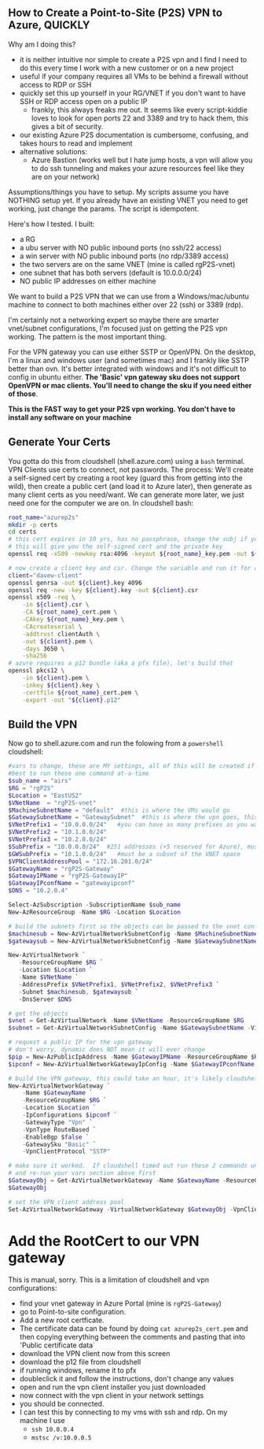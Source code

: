 ## How to Create a Point-to-Site (P2S) VPN to Azure, QUICKLY

Why am I doing this?

* it is neither intuitive nor simple to create a P2S vpn and I find I need to do this every time I work with a new customer or on a new project
* useful if your company requires all VMs to be behind a firewall without access to RDP or SSH
* quickly set this up yourself in your RG/VNET if you don't want to have SSH or RDP access open on a public IP
  * frankly, this always freaks me out.  It seems like every script-kiddie loves to look for open ports 22 and 3389 and try to hack them, this gives a bit of security.  
* our existing Azure P2S documentation is cumbersome, confusing, and takes hours to read and implement
* alternative solutions:
  * Azure Bastion (works well but I hate jump hosts, a vpn will allow you to do ssh tunneling and makes your azure resources feel like they are on your network)

Assumptions/things you have to setup.  My scripts assume you have NOTHING setup yet.  If you already have an existing VNET you need to get working, just change the params.  The script is idempotent.  

Here's how I tested.  I built:  
* a RG
* a ubu server with NO public inbound ports (no ssh/22 access)
* a win server with NO public inbound ports (no rdp/3389 access)
* the two servers are on the same VNET (mine is called rgP2S-vnet)
* one subnet that has both servers (default is 10.0.0.0/24)
* NO public IP addresses on either machine

We want to build a P2S VPN that we can use from a Windows/mac/ubuntu machine to connect to both machines either over 22 (ssh) or 3389 (rdp).  

I'm certainly not a networking expert so maybe there are smarter vnet/subnet configurations, I'm focused just on getting the P2S vpn working.  The pattern is the most important thing.  

For the VPN gateway you can use either SSTP or OpenVPN. On the desktop, I'm a linux and windows user (and sometimes mac) and I frankly like SSTP better than ovn.  It's better integrated with windows and it's not difficult to config in ubuntu either.  **The 'Basic' vpn gateway sku does not support OpenVPN or mac clients.  You'll need to change the sku if you need either of those**.  

**This is the FAST way to get your P2S vpn working.  You don't have to install any software on your machine**
## Generate Your Certs

You gotta do this from cloudshell (shell.azure.com) using a `bash` terminal.  VPN Clients use certs to connect, not passwords.  The process:  We'll create a self-signed cert by creating a root key (guard this from getting into the wild), then create a public cert (and load it to Azure later), then generate as many client certs as you need/want.  We can generate more later, we just need one for the computer we are on.  In cloudshell bash:

```bash
root_name="azurep2s"
mkdir -p certs
cd certs
# this cert expires in 10 yrs, has no passphrase, change the subj if you want to
# this will give you the self-signed cert and the private key
openssl req -x509 -newkey rsa:4096 -keyout ${root_name}_key.pem -out ${root_name}_cert.pem -days 3650 -nodes -subj "/C=US/ST=NJ/L=OceanGrove/O=davew/OU=Org/CN=azureps2root.local"

# now create a client key and csr. Change the variable and run it for as many clients as you need.
client="davew-client"
openssl genrsa -out ${client}.key 4096
openssl req -new -key ${client}.key -out ${client}.csr
openssl x509 -req \
    -in ${client}.csr \
    -CA ${root_name}_cert.pem \
    -CAkey ${root_name}_key.pem \
    -CAcreateserial \
    -addtrust clientAuth \
    -out ${client}.pem \
    -days 3650 \
    -sha256
# azure requires a p12 bundle (aka a pfx file), let's build that
openssl pkcs12 \
    -in ${client}.pem \
    -inkey ${client}.key \
    -certfile ${root_name}_cert.pem \
    -export -out "${client}.p12" 
```


## Build the VPN

Now go to shell.azure.com and run the folowing from a `powershell` cloudshell:

```powershell
#vars to change, these are MY settings, all of this will be created if it doesn't already exist
#best to run these one command at-a-time
$sub_name = "airs"
$RG = "rgP2S"
$Location = "EastUS2"
$VNetName  = "rgP2S-vnet"
$MachineSubnetName = "default"  #this is where the VMs would go
$GatewaySubnetName = "GatewaySubnet"  #this is where the vpn goes, this is the magic keyword, don't change it
$VNetPrefix1 = "10.0.0.0/24"   #you can have as many prefixes as you want for your needs
$VNetPrefix2 = "10.1.0.0/24"
$VNetPrefix3 = "10.2.0.0/24"
$SubPrefix = "10.0.0.0/24"  #251 addresses (+5 reserved for Azure), must be a subset of the VNET space
$GWSubPrefix = "10.1.0.0/24"   #must be a subset of the VNET space
$VPNClientAddressPool = "172.16.201.0/24"
$GatewayName = "rgP2S-Gateway"
$GatewayIPName = "rgP2S-GatewayIP"
$GatewayIPconfName = "gatewayipconf"
$DNS = "10.2.0.4"

Select-AzSubscription -SubscriptionName $sub_name
New-AzResourceGroup -Name $RG -Location $Location

# build the subnets first so the objects can be passed to the vnet config
$machinesub = New-AzVirtualNetworkSubnetConfig -Name $MachineSubnetName -AddressPrefix $SubPrefix
$gatewaysub = New-AzVirtualNetworkSubnetConfig -Name $GatewaySubnetName -AddressPrefix $GWSubPrefix

New-AzVirtualNetwork `
   -ResourceGroupName $RG `
   -Location $Location `
   -Name $VNetName `
   -AddressPrefix $VNetPrefix1, $VNetPrefix2, $VNetPrefix3 `
   -Subnet $machinesub, $gatewaysub `
   -DnsServer $DNS

# get the objects
$vnet = Get-AzVirtualNetwork -Name $VNetName -ResourceGroupName $RG
$subnet = Get-AzVirtualNetworkSubnetConfig -Name $GatewaySubnetName -VirtualNetwork $vnet

# request a public IP for the vpn gateway
# don't worry, dynamic does NOT mean it will ever change
$pip = New-AzPublicIpAddress -Name $GatewayIPName -ResourceGroupName $RG -Location $Location -AllocationMethod Dynamic
$ipconf = New-AzVirtualNetworkGatewayIpConfig -Name $GatewayIPconfName -Subnet $subnet -PublicIpAddress $pip

# build the VPN gateway, this could take an hour, it's likely cloudshell will time out, that's ok, see the next command
New-AzVirtualNetworkGateway `
    -Name $GatewayName `
    -ResourceGroupName $RG `
    -Location $Location `
    -IpConfigurations $ipconf `
    -GatewayType "Vpn" `
    -VpnType RouteBased `
    -EnableBgp $false `
    -GatewaySku "Basic" `
    -VpnClientProtocol "SSTP"

# make sure it worked.  If cloudshell timed out run these 2 commands until ProvisioningState = Succeeded
# and re-run your vars section above first
$GatewayObj = Get-AzVirtualNetworkGateway -Name $GatewayName -ResourceGroup $RG
$GatewayObj

# set the VPN client address pool
Set-AzVirtualNetworkGateway -VirtualNetworkGateway $GatewayObj -VpnClientAddressPool $VPNClientAddressPool


```

# Add the RootCert to our VPN gateway

This is manual, sorry.  This is a limitation of cloudshell and vpn configurations:
* find your vnet gateway in Azure Portal (mine is `rgP2S-Gateway`)
* go to Point-to-site configuration.  
* Add a new root certficate.  
* The certificate data can be found by doing `cat azurep2s_cert.pem` and then copying everything between the comments and pasting that into 'Public certificate data`
* download the VPN client now from this screen
* download the p12 file from cloudshell
* if running windows, rename it to pfx
* doubleclick it and follow the instructions, don't change any values
* open and run the vpn client installer you just downloaded
* now connect with the vpn client in your network settings
* you should be connected.  
* I can test this by connecting to my vms with ssh and rdp.  On my machine I use 
  * `ssh 10.0.0.4`
  * `mstsc /v:10.0.0.5`
